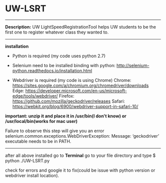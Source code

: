 # UW-LSRT
-------
**Description:**
UW LightSpeedRegistrationTool helps UW students to be the first one to register whatever class they wanted to.

---------
**installation**
- Python is required (my code uses python 2.7)


- Selenium need to be installed binding with python: http://selenium-python.readthedocs.io/installation.html

- Webdriver is required (my code is using Chrome)
Chrome:	https://sites.google.com/a/chromium.org/chromedriver/downloads
Edge:	https://developer.microsoft.com/en-us/microsoft-edge/tools/webdriver/
Firefox:	https://github.com/mozilla/geckodriver/releases
Safari:	https://webkit.org/blog/6900/webdriver-support-in-safari-10/

**important: unzip it and place it in /usr/bin(I don't know) or /usr/local/bin(works for mac user)**

Failure to observe this step will give you an error selenium.common.exceptions.WebDriverException: Message: ‘geckodriver’ executable needs to be in PATH.

------------
after all above installed go to **Terminal** go to your file directory and type $ python ./UW-LSRT.py

check for errors and google it to fix(could be issue with python version or webdriver install location).

